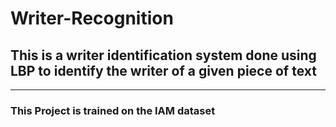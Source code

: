 # Writer-Recognition
## This is a writer identification system done using LBP to identify the writer of a given piece of text
____________________________________________________________________

### This Project is trained on the IAM dataset 